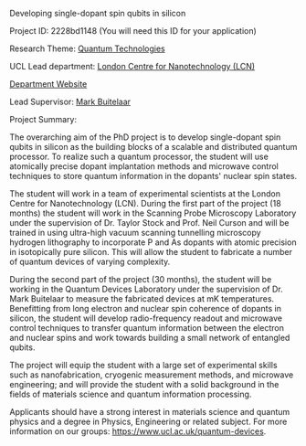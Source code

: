 Developing single-dopant spin qubits in silicon

Project ID: 2228bd1148
(You will need this ID for your application)

Research Theme: [Quantum Technologies](../themes/quantum-technologies.md)

UCL Lead department: [London Centre for Nanotechnology (LCN)](../departments/london-centre-for-nanotechnology.md)

[Department Website](https://www.london-nano.com)

Lead Supervisor: [Mark Buitelaar](https://iris.ucl.ac.uk/iris/browse/profile?upi=MBUIT81)

Project Summary:

The overarching aim of the PhD project is to develop single-dopant spin qubits in silicon as the building blocks of a scalable and distributed quantum processor. To realize such a quantum processor, the student will use atomically precise dopant implantation methods and microwave control techniques to store quantum information in the dopants' nuclear spin states. 
 
 The student will work in a team of experimental scientists at the London Centre for Nanotechnology (LCN). During the first part of the project (18 months) the student will work in the Scanning Probe Microscopy Laboratory under the supervision of Dr. Taylor Stock and Prof. Neil Curson and will be trained in using ultra-high vacuum scanning tunnelling microscopy hydrogen lithography to incorporate P and As dopants with atomic precision in isotopically pure silicon. This will allow the student to fabricate a number of quantum devices of varying complexity.
 
 During the second part of the project (30 months), the student will be working in the Quantum Devices Laboratory under the supervision of Dr. Mark Buitelaar to measure the fabricated devices at mK temperatures. Benefitting from long electron and nuclear spin coherence of dopants in silicon, the student will develop radio-frequency readout and microwave control techniques to transfer quantum information between the electron and nuclear spins and work towards building a small network of entangled qubits.
 
 The project will equip the student with a large set of experimental skills such as nanofabrication, cryogenic measurement methods, and microwave engineering; and will provide the student with a solid background in the fields of materials science and quantum information processing.
 
 Applicants should have a strong interest in materials science and quantum physics and a degree in Physics, Engineering or related subject. For more information on our groups: https://www.ucl.ac.uk/quantum-devices.
